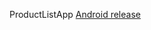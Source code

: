 ProductListApp [Android release](https://github.com/Andrey-Ionel/ProductListApp/releases/tag/0.0.1)
